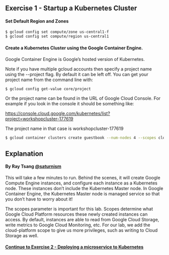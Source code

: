 ## Exercise 1 - Startup a Kubernetes Cluster

#### Set Default Region and Zones

```sh
$ gcloud config set compute/zone us-central1-f
$ gcloud config set compute/region us-central1
```

#### Create a Kubernetes Cluster using the Google Container Engine.

Google Container Engine is Google’s hosted version of Kubernetes.

Note if you have multiple gcloud accounts then specify a project name using the --project flag.  By default it can be left off.  You can get your project name from the command line with:

```sh
$ gcloud config get-value core/project
```

Or the project name can be found in the URL of Google Cloud Console.  For example if you look in the console it should be something like:

https://console.cloud.google.com/kubernetes/list?project=workshopcluster-177619

The project name in that case is workshopcluster-177619

```sh
$ gcloud container clusters create guestbook --num-nodes 4 --scopes cloud-platform --project <YOUR PROJECT NAME OPTIONAL>
```

## Explanation
#### By Ray Tsang [@saturnism](https://twitter.com/saturnism)

This will take a few minutes to run. Behind the scenes, it will create Google Compute Engine instances, and configure each instance as a Kubernetes node. These instances don’t include the Kubernetes Master node. In Google Container Engine, the Kubernetes Master node is managed service so that you don’t have to worry about it!

The scopes parameter is important for this lab. Scopes determine what Google Cloud Platform resources these newly created instances can access.  By default, instances are able to read from Google Cloud Storage, write metrics to Google Cloud Monitoring, etc. For our lab, we add the cloud-platform scope to give us more privileges, such as writing to Cloud Storage as well.

#### [Continue to Exercise 2 - Deploying a microservice to Kubernetes](../exercise-2/README.md)
